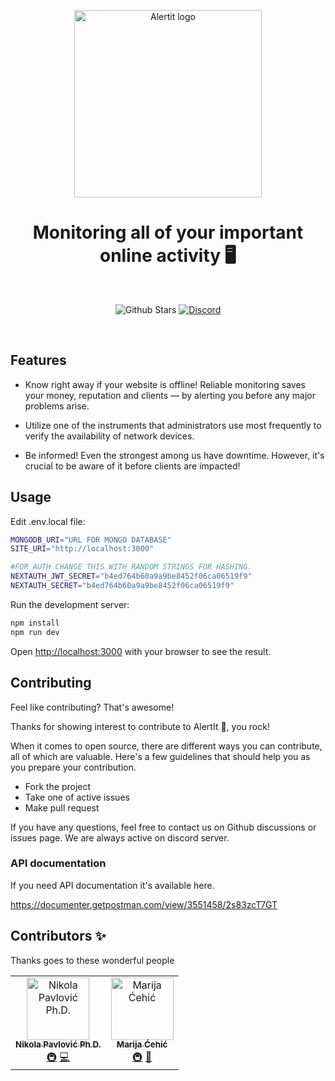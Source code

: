 <p align="center">
  <a href="https://github.com/Evil-Bees/Alertit/">
    <img src="https://raw.githubusercontent.com/Evil-Bees/Alertit/main/public/alertit-logo.png" alt="Alertit logo" width="300" />
  </a>
</p>

<h1 align="center">Monitoring all of your important online activity 🖥️</h1>
<br>

<p align="center">
  <img alt="Github Stars" src="https://badgen.net/github/stars/Evil-Bees/Alertit" />
  <a href="https://discord.com/invite/rvxGNrFhNz">
    <img alt="Discord" src="https://img.shields.io/discord/1033387274005663834.svg?label=&logo=discord&logoColor=ffffff&color=7389D8&labelColor=6A7EC2" />
  </a>
</p>

<br />

## Features

- Know right away if your website is offline! Reliable monitoring saves your money, reputation and clients — by alerting you before any major problems arise.

- Utilize one of the instruments that administrators use most frequently to verify the availability of network devices.

- Be informed!
Even the strongest among us have downtime. However, it's crucial to be aware of it before clients are impacted!

## Usage

Edit .env.local file:

```bash
MONGODB_URI="URL FOR MONGO DATABASE" 
SITE_URI="http://localhost:3000"

#FOR AUTH CHANGE THIS WITH RANDOM STRINGS FOR HASHING.
NEXTAUTH_JWT_SECRET="b4ed764b60a9a9be8452f06ca06519f9"
NEXTAUTH_SECRET="b4ed764b60a9a9be8452f06ca06519f9"
```

Run the development server:

```bash
npm install
npm run dev
```

Open [http://localhost:3000](http://localhost:3000) with your browser to see the result.

## Contributing
Feel like contributing? That's awesome!

Thanks for showing interest to contribute to AlertIt 💖, you rock!

When it comes to open source, there are different ways you can contribute, all of which are valuable. Here's a few guidelines that should help you as you prepare your contribution.

- Fork the project
- Take one of active issues
- Make pull request

If you have any questions, feel free to contact us on Github discussions or issues page.
We are always active on discord server.

### API documentation
If you need API documentation it's available here.

https://documenter.getpostman.com/view/3551458/2s83zcT7GT

## Contributors ✨

Thanks goes to these wonderful people
<!-- ALL-CONTRIBUTORS-LIST:START - Do not remove or modify this section -->
<!-- prettier-ignore-start -->
<!-- markdownlint-disable -->
<table>
  <tbody>
    <tr>
      <td align="center"><a href="https://evilbees.com/"><img src="https://avatars.githubusercontent.com/u/25112021?v=4?s=100" width="100px;" alt="Nikola Pavlović Ph.D. "/><br /><sub><b>Nikola Pavlović Ph.D. </b></sub></a><br /><a href="#infra-nikolap994" title="Infrastructure (Hosting, Build-Tools, etc)">🚇</a> <a href="https://github.com/Evil-Bees/Alertit/commits?author=nikolap994" title="Code">💻</a></td>
      <td align="center"><a href="https://evilbees.com/"><img src="https://avatars.githubusercontent.com/u/25206355?v=4?s=100" width="100px;" alt="Marija Ćehić"/><br /><sub><b>Marija Ćehić</b></sub></a><br /><a href="#infra-cehicm" title="Infrastructure (Hosting, Build-Tools, etc)">🚇</a> <a href="#design-cehicm" title="Design">🎨</a></td>
    </tr>
  </tbody>
</table>

<!-- markdownlint-restore -->
<!-- prettier-ignore-end -->

<!-- ALL-CONTRIBUTORS-LIST:END -->

<!-- ALL-CONTRIBUTORS-LIST:START - Do not remove or modify this section -->
<!-- prettier-ignore-start -->
<!-- markdownlint-disable -->

<!-- markdownlint-restore -->
<!-- prettier-ignore-end -->

<!-- ALL-CONTRIBUTORS-LIST:END -->
